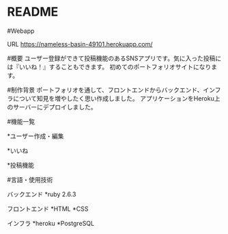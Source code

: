 # README

#Webapp


URL
https://nameless-basin-49101.herokuapp.com/

#概要
ユーザー登録ができて投稿機能のあるSNSアプリです。気に入った投稿には『いいね！』することもできます。
初めてのポートフォリオサイトになります。

#制作背景
ポートフォリオを通して、フロントエンドからバックエンド、インフラについて知見を増やしたく思い作成しました。
アプリケーションをHeroku上のサーバーにデプロイしました。

#機能一覧

*ユーザー作成・編集

*いいね

*投稿機能

#言語・使用技術

バックエンド
*ruby 2.6.3

フロントエンド
*HTML
*CSS

インフラ
*heroku
*PostgreSQL

